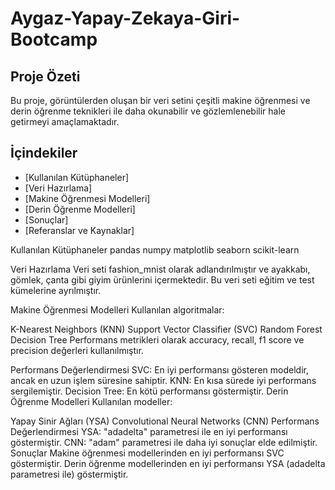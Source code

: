 # Aygaz-Yapay-Zekaya-Giri-Bootcamp

## Proje Özeti
Bu proje, görüntülerden oluşan bir veri setini çeşitli makine öğrenmesi ve derin öğrenme teknikleri ile daha okunabilir ve gözlemlenebilir hale getirmeyi amaçlamaktadır.

## İçindekiler
- [Kullanılan Kütüphaneler]
- [Veri Hazırlama]
- [Makine Öğrenmesi Modelleri]
- [Derin Öğrenme Modelleri]
- [Sonuçlar]
- [Referanslar ve Kaynaklar]

Kullanılan Kütüphaneler
pandas
numpy
matplotlib
seaborn
scikit-learn

 Veri Hazırlama
Veri seti fashion_mnist olarak adlandırılmıştır ve ayakkabı, gömlek, çanta gibi giyim ürünlerini içermektedir. Bu veri seti eğitim ve test kümelerine ayrılmıştır.

Makine Öğrenmesi Modelleri
Kullanılan algoritmalar:

K-Nearest Neighbors (KNN)
Support Vector Classifier (SVC)
Random Forest
Decision Tree
Performans metrikleri olarak accuracy, recall, f1 score ve precision değerleri kullanılmıştır.

Performans Değerlendirmesi
SVC: En iyi performansı gösteren modeldir, ancak en uzun işlem süresine sahiptir.
KNN: En kısa sürede iyi performans sergilemiştir.
Decision Tree: En kötü performansı göstermiştir.
Derin Öğrenme Modelleri
Kullanılan modeller:

Yapay Sinir Ağları (YSA)
Convolutional Neural Networks (CNN)
Performans Değerlendirmesi
YSA: "adadelta" parametresi ile en iyi performansı göstermiştir.
CNN: "adam" parametresi ile daha iyi sonuçlar elde edilmiştir.
Sonuçlar
Makine öğrenmesi modellerinden en iyi performansı SVC göstermiştir.
Derin öğrenme modellerinden en iyi performansı YSA (adadelta parametresi ile) göstermiştir.
